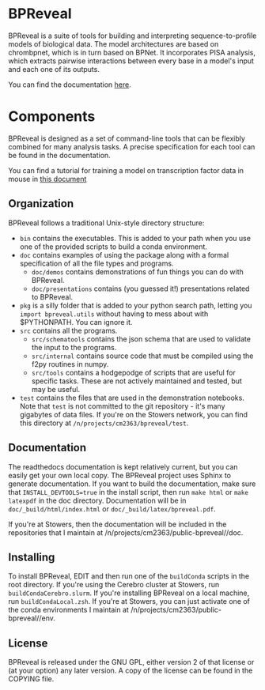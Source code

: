 # BPReveal
BPReveal is a suite of tools for building and interpreting sequence-to-profile
models of biological data. The model architectures are based on chrombpnet,
which is in turn based on BPNet. It incorporates PISA analysis, which extracts
pairwise interactions between every base in a model's input and each one of
its outputs.

You can find the documentation [here](https://bpreveal.readthedocs.io/en/latest).

# Components
BPReveal is designed as a set of command-line tools that can be flexibly
combined for many analysis tasks. A precise specification for each tool can be
found in the documentation.

You can find a tutorial for training a model on transcription factor data in
mouse in [this document](doc/demos/osknExample.pdf)

## Organization
BPReveal follows a traditional Unix-style directory structure:
- `bin` contains the executables. This is added to your path when you use one
  of the provided scripts to build a conda environment.
- `doc` contains examples of using the package along with a formal
  specification of all the file types and programs.
    - `doc/demos` contains demonstrations of fun things you can do with
      BPReveal.
    - `doc/presentations` contains (you guessed it!) presentations related to
      BPReveal.
- `pkg` is a silly folder that is added to your python search path, letting you
  `import bpreveal.utils` without having to mess about with $PYTHONPATH. You
  can ignore it.
- `src` contains all the programs.
    - `src/schematools` contains the json schema that are used to validate the
      input to the programs.
    - `src/internal` contains source code that must be compiled using the f2py
      routines in numpy.
    - `src/tools` contains a hodgepodge of scripts that are useful for specific
      tasks. These are not actively maintained and tested, but may be useful.
- `test` contains the files that are used in the demonstration notebooks. Note
  that `test` is not committed to the git repository - it's many gigabytes of
  data files. If you're on the Stowers network, you can find this directory at
  `/n/projects/cm2363/bpreveal/test`.


## Documentation

The readthedocs documentation is kept relatively current, but you can easily get
your own local copy.
The BPReveal project uses Sphinx to generate documentation. If you want to build
the documentation, make sure that `INSTALL_DEVTOOLS=true` in the install script,
then run `make html` or `make latexpdf` in the doc directory.
Documentation will be in
`doc/_build/html/index.html` or `doc/_build/latex/bpreveal.pdf`.

If you're at Stowers, then the documentation will be included in the
repositories that I maintain at /n/projects/cm2363/public-bpreveal/<version>/doc.

## Installing
To install BPReveal, EDIT and then run one of the `buildConda` scripts in the
root directory. If you're using the Cerebro cluster at Stowers, run
`buildCondaCerebro.slurm`. If you're installing BPReveal on a local machine,
run `buildCondaLocal.zsh`.
If you're at Stowers, you can just activate one of the conda environments I
maintain at /n/projects/cm2363/public-bpreveal/<version>/env.

## License

BPReveal is released under the GNU GPL, either version 2 of that license or
(at your option) any later version. A copy of the license can be found in
the COPYING file.
